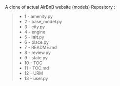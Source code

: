 A clone of actual AirBnB website (models) Repository :
> - 1 - amenity.py
> - 2 - base_model.py
> - 3 - city.py
> - 4 - engine
> - 5 - __init__.py
> - 6 - place.py
> - 7 - README.md
> - 8 - review.py
> - 9 - state.py
> - 10 - TOC
> - 11 - TOC.md
> - 12 - URM
> - 13 - user.py
